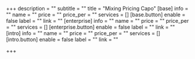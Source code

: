 +++
description = ""
subtitle = ""
title = "Mixing Pricing Capo"
[base]
info = ""
name = ""
price = ""
price_per = ""
services = []
[base.button]
enable = false
label = ""
link = ""
[enterprise]
info = ""
name = ""
price = ""
price_per = ""
services = []
[enterprise.button]
enable = false
label = ""
link = ""
[intro]
info = ""
name = ""
price = ""
price_per = ""
services = []
[intro.button]
enable = false
label = ""
link = ""

+++
